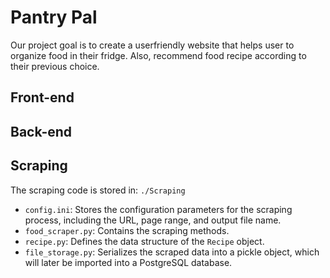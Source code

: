 # Pantry Pal 
Our project goal is to create a userfriendly website that helps user to organize food in their fridge. Also, recommend food recipe according to their previous choice.

## Front-end 
## Back-end

## Scraping
The scraping code is stored in: `./Scraping`

- `config.ini`: Stores the configuration parameters for the scraping process, including the URL, page range, and output file name.
- `food_scraper.py`: Contains the scraping methods.
- `recipe.py`: Defines the data structure of the `Recipe` object.
- `file_storage.py`: Serializes the scraped data into a pickle object, which will later be imported into a PostgreSQL database.




